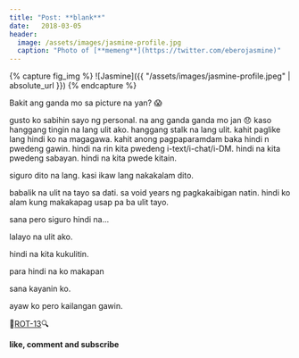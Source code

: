 ```yaml
---
title: "Post: **blank**"
date:   2018-03-05
header: 
  image: /assets/images/jasmine-profile.jpg
  caption: "Photo of [**memeng**](https://twitter.com/eberojasmine)"
---
```

{% capture fig_img %}
![Jasmine]({{ "/assets/images/jasmine-profile.jpeg" | absolute_url }})
{% endcapture %}

Bakit ang ganda mo sa picture na yan? 😱

gusto ko sabihin sayo ng personal. na ang ganda ganda mo jan 😞 
kaso hanggang tingin na lang ulit ako. hanggang stalk na lang ulit. 
kahit paglike lang hindi ko na magagawa. kahit anong pagpaparamdam baka hindi n pwedeng gawin.
hindi na rin kita pwedeng i-text/i-chat/i-DM. hindi na kita pwedeng sabayan. hindi na kita pwede kitain.

siguro dito na lang. kasi ikaw lang nakakalam dito.

babalik na ulit na tayo sa dati. sa void years ng pagkakaibigan natin. hindi ko alam kung makakapag usap pa ba ulit tayo. 

sana pero siguro hindi na...

lalayo na ulit ako.

hindi na kita kukulitin.

para hindi na ko makapan

sana kayanin ko.

ayaw ko pero kailangan gawin.

🔎[ROT-13](http://www.decode.org)🔍

**like, comment and subscribe**






